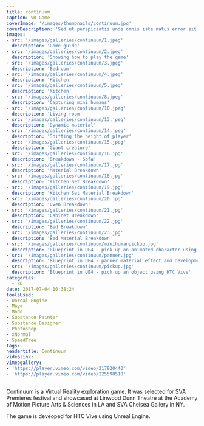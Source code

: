 ```yaml
---
title: continuum
caption: VR Game
coverImage: '/images/thumbnails/continuum.jpg'
coverDescription: 'Sed ut perspiciatis unde omnis iste natus error sit voluptatem accusantium doloremque laudantium, totam rem aperiam, eaque ipsa quae ab illo inventore veritatis et quasi architecto beatae vitae dicta sunt explicabo'
images:
- src: '/images/galleries/continuum/1.jpeg'
  description: 'Game guide'
- src: '/images/galleries/continuum/2.jpeg'
  description: 'Showing how to play the game'
- src: '/images/galleries/continuum/3.jpeg'
  description: 'Bedroom'
- src: '/images/galleries/continuum/4.jpeg'
  description: 'Kitchen'
- src: '/images/galleries/continuum/5.jpeg'
  description: 'Kitchen'
- src: '/images/galleries/continuum/8.jpeg'
  description: 'Capturing mini humans'
- src: '/images/galleries/continuum/10.jpeg'
  description: 'Living room'
- src: '/images/galleries/continuum/13.jpeg'
  description: 'Dynamic material'
- src: '/images/galleries/continuum/14.jpeg'
  description: 'Shifting the height of player'
- src: '/images/galleries/continuum/15.jpeg'
  description: 'Giant creature'
- src: '/images/galleries/continuum/16.jpg'
  description: 'Breakdown - Sofa'
- src: '/images/galleries/continuum/17.jpg'
  description: 'Material Breakdown'
- src: '/images/galleries/continuum/18.jpg'
  description: 'Kitchen Set Breakdown'
- src: '/images/galleries/continuum/19.jpg'
  description: 'Kitchen Set Material Breakdown'
- src: '/images/galleries/continuum/20.jpg'
  description: 'Oven Breakdown'
- src: '/images/galleries/continuum/21.jpg'
  description: 'Cabinet Breakdown'
- src: '/images/galleries/continuum/22.jpg'
  description: 'Bed Breakdown'
- src: '/images/galleries/continuum/23.jpg'
  description: 'Bed Material Breakdown'
- src: '/images/galleries/continuum/minihumanpickup.jpg'
  description: 'Blueprint in UE4 - pick up an animated character using HTC Vive'
- src: '/images/galleries/continuum/panner.jpg'
  description: 'Blueprint in UE4 - panner material effect and development'
- src: '/images/galleries/continuum/pickup.jpg'
  description: 'Blueprint in UE4 - pick up an object using HTC Vive'
categories:
  - 3D
date: 2017-07-04 10:38:24
toolsUsed:
- Unreal Engine
- Maya
- Modo
- Substance Painter
- Substance Designer
- Photoshop
- xNormal
- SpeedTree
tags:
headertitle: Continuum
videolink:
vimeogallery:
- 'https://player.vimeo.com/video/217920440'
- 'https://player.vimeo.com/video/225598510'
---
```

Continuum is a Virtual Reality exploration game. It was selected for SVA Premieres festival and showcased at Linwood Dunn Theatre at the Academy of Motion Picture Arts & Sciences in LA and SVA Chelsea Gallery in NY.

The game is deveoped for HTC Vive using Unreal Engine.


